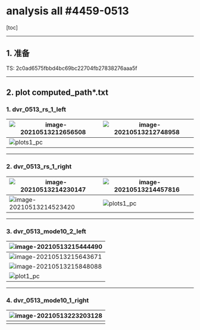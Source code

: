 # analysis all #4459-0513

[toc]

---

## 1. 准备

TS: 2c0ad6575fbbd4bc69bc22704fb27838276aaa5f



---

## 2. plot computed_path*.txt

### 1. dvr_0513_rs_1_left

| ![image-20210513212656508](/home/ds16v2/.config/Typora/typora-user-images/image-20210513212656508.png) | ![image-20210513212748958](/home/ds16v2/.config/Typora/typora-user-images/image-20210513212748958.png) |
| ------------------------------------------------------------ | ------------------------------------------------------------ |
| ![plots1_pc](/home/ds16v2/Work/TS_PC/4459_20210513/pc/dvr_0513_rs_2_left/plots_pc/plots1_pc.png) |                                                              |



---

### 2. dvr_0513_rs_1_right

| ![image-20210513214230147](/home/ds16v2/.config/Typora/typora-user-images/image-20210513214230147.png) | ![image-20210513214457816](/home/ds16v2/.config/Typora/typora-user-images/image-20210513214457816.png) |
| ------------------------------------------------------------ | ------------------------------------------------------------ |
| ![image-20210513214523420](/home/ds16v2/.config/Typora/typora-user-images/image-20210513214523420.png) | ![plots1_pc](/home/ds16v2/Work/TS_PC/4459_20210513/pc/dvr_0513_rs_1_right/plots_pc/plots1_pc.png) |



---

### 3. dvr_0513_mode10_2_left



| ![image-20210513215444490](/home/ds16v2/.config/Typora/typora-user-images/image-20210513215444490.png) |
| ------------------------------------------------------------ |
| ![image-20210513215643671](/home/ds16v2/.config/Typora/typora-user-images/image-20210513215643671.png) |
| ![image-20210513215848088](/home/ds16v2/.config/Typora/typora-user-images/image-20210513215848088.png) |
| ![plot1_pc](/home/ds16v2/Work/TS_PC/4459_20210513/pc/dvr_0513_mode10_2_left/plots_pc/plot1_pc.png) |



---

### 4. dvr_0513_mode10_1_right

| ![image-20210513223203128](/home/ds16v2/.config/Typora/typora-user-images/image-20210513223203128.png) |
| ------------------------------------------------------------ |
|                                                              |


